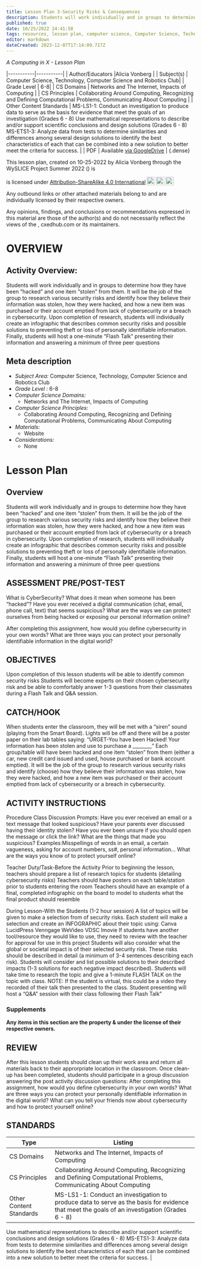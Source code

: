 ```yaml
---
title: Lesson Plan 3-Security Risks & Consequences
description: Students will work individually and in groups to determine how they have been “hacked” and one item “stolen” from them. It will be the job of the group to research various security risks and identify how they believe their information was stolen, how they were hacked, and how a new item was purchased or their account emptied from lack of cybersecurity or a breach in cybersecurity. Upon completion of research, students will individually create an infographic that describes common security risks and possible solutions to preventing theft or loss of personally identifiable information. Finally, students will host a one-minute “Flash Talk” presenting their information and answering a minimum of three peer questions
published: true
date: 10/25/2022 14:41:58
tags: resources, lesson plan, computer science, Computer Science, Technology, Computer Science and Robotics Club 
editor: markdown
dateCreated: 2023-12-07T17:14:09.717Z
---
```

*A Computing in X - Lesson Plan*

|-----------|-----------|
| Author/Educators |Alicia Vonberg |
| Subject(s) | Computer Science, Technology, Computer Science and Robotics Club|
| Grade Level | 6-8|
| CS Domains | Networks and The Internet, Impacts of Computing |
| CS Principles | Collaborating Around Computing, Recognizing and Defining Computational Problems, Communicating About Computing |
| Other Content Standards | MS-LS1-1: Conduct an investigation to produce data to serve as the basis for evidence that meet the goals of an investigation (Grades 6 - 8)
Use mathematical representations to describe and/or support scientific conclusions and design solutions (Grades 6 - 8)
MS-ETS1-3: Analyze data from tests to determine similarities and differences among several design solutions to identify the best characteristics of each that can be combined into a new solution to better meet the criteria for success. | 
| PDF | Available [via GoogleDrive]() |
{.dense}






This lesson plan, created on 10-25-2022 by Alicia Vonberg through the  WySLICE Project Summer 2022 () is  <p xmlns:cc="http://creativecommons.org/ns#" >  is licensed under <a href="http://creativecommons.org/licenses/by-sa/4.0/?ref=chooser-v1" target="_blank" rel="license noopener noreferrer" style="display:inline-block;">Attribution-ShareAlike 4.0 International<img style="height:22px!important;margin-left:3px;vertical-align:text-bottom;" src="https://mirrors.creativecommons.org/presskit/icons/cc.svg?ref=chooser-v1"><img style="height:22px!important;margin-left:3px;vertical-align:text-bottom;" src="https://mirrors.creativecommons.org/presskit/icons/by.svg?ref=chooser-v1"><img style="height:22px!important;margin-left:3px;vertical-align:text-bottom;" src="https://mirrors.creativecommons.org/presskit/icons/sa.svg?ref=chooser-v1"></a></p>


Any outbound links or other attached materials belong to and are individually licensed by their respective owners. 


Any opinions, findings, and conclusions or recommendations expressed in this material are those of the author(s) and do not necessarily reflect the views of the , cxedhub.com or its maintainers.


# OVERVIEW
## Activity Overview:  
Students will work individually and in groups to determine how they have been “hacked” and one item “stolen” from them. It will be the job of the group to research various security risks and identify how they believe their information was stolen, how they were hacked, and how a new item was purchased or their account emptied from lack of cybersecurity or a breach in cybersecurity. Upon completion of research, students will individually create an infographic that describes common security risks and possible solutions to preventing theft or loss of personally identifiable information. Finally, students will host a one-minute “Flash Talk” presenting their information and answering a minimum of three peer questions
## Meta description
+ *Subject Area:* Computer Science, Technology, Computer Science and Robotics Club 
+ *Grade Level :* 6-8 
+ *Computer Science Domains:*
   + Networks and The Internet, Impacts of Computing
+ *Computer Science Principles:*
   + Collaborating Around Computing, Recognizing and Defining Computational Problems, Communicating About Computing
+ *Materials:* 
   + Website
+ *Considerations:*
   + None


# Lesson Plan
## Overview
Students will work individually and in groups to determine how they have been “hacked” and one item “stolen” from them. It will be the job of the group to research various security risks and identify how they believe their information was stolen, how they were hacked, and how a new item was purchased or their account emptied from lack of cybersecurity or a breach in cybersecurity. Upon completion of research, students will individually create an infographic that describes common security risks and possible solutions to preventing theft or loss of personally identifiable information. Finally, students will host a one-minute “Flash Talk” presenting their information and answering a minimum of three peer questions
## ASSESSMENT PRE/POST-TEST
What is CyberSecurity?
What does it mean when someone has been “hacked”?
Have you ever received a digital communication (chat, email, phone call, text) that seems suspicious?
What are the ways we can protect ourselves from being hacked or exposing our personal information online?


After completing this assignment, how would you define cybersecurity in your own words?
What are three ways you can protect your personally identifiable information in the digital world?
## OBJECTIVES
Upon completion of this lesson students will be able to identify common security risks
Students will become experts on their chosen cybersecurity risk and be able to comfortably answer 1-3 questions from their classmates during a Flash Talk and Q&A session.


## CATCH/HOOK
When students enter the classroom, they will be met with a “siren” sound (playing from the Smart Board). Lights will be off and there will be a poster paper on their lab tables saying: “URGET-You have been Hacked! Your information has been stolen and use to purchase a ________”
Each group/table will have been hacked and one item “stolen” from them (either a car, new credit card issued and used, house purchased or bank account emptied). It will be the job of the group to research various security risks and identify (choose) how they believe their information was stolen, how they were hacked, and how a new item was purchased or their account emptied from lack of cybersecurity or a breach in cybersecurity.


## ACTIVITY INSTRUCTIONS
Procedure
Class Discussion Prompts:
Have you ever received an email or a text message that looked suspicious? 
Have your parents ever discussed having their identity stolen?
Have you ever been unsure if you should open the message or click the link? 
What are the things that made you suspicious? 
Examples:Misspellings of words in an email, a certain vagueness, asking for account numbers, ss#, personal information…
What are the ways you know of to protect yourself online?


Teacher Duty/Task-Before the Activity
Prior to beginning the lesson, teachers should prepare a list of research topics for students (detailing cybersecurity risks)
Teachers should have posters on each table/station prior to students entering the room
Teachers should have an example of a final, completed infographic on the board to model to students what the final product should resemble


During Lesson-With the Students (1-2 hour session)
A list of topics will be given to make a selection from of security risks. 
Each student will make a selection and create an INFOGRAPHIC about their topic using:
Canva
LucidPress
Venngage
WeVideo
 VDSC
Imovie
If students have another tool/resource they would like to use, they need to review with the teacher for approval for use in this project
Students  will also consider what the global or societal impact is of their selected security risk. These risks should be described in detail (a minimum of 3-4 sentences describing each risk).
Students will consider and list possible solutions to their described impacts (1-3 solutions for each negative impact described).
Students will take time to research the topic and give a 1-minute FLASH TALK on the topic with class.
NOTE: If the student is virtual, this could be a video they recorded of their talk then presented to the class.
Student presenting will host a “Q&A” session with their class following their Flash Talk”


### Supplements
**Any items in this section are the property & under the license of their respective owners.**






## REVIEW
After this lesson students should clean up their work area and return all materials back to their approrpriate location in the classroom.
Once clean-up has been completed, students should participate in a group discussion answering the post activity discussion questions:
After completing this assignment, how would you define cybersecurity in your own words?
What are three ways you can protect your personally identifiable information in the digital world?
What can you tell your friends now about cybersecurity and how to protect yourself online?
## STANDARDS        
| Type | Listing | 
|-----------|-----------|
| CS Domains  | Networks and The Internet, Impacts of Computing|
| CS Principles   | Collaborating Around Computing, Recognizing and Defining Computational Problems, Communicating About Computing|
| Other Content Standards | MS-LS1-1: Conduct an investigation to produce data to serve as the basis for evidence that meet the goals of an investigation (Grades 6 - 8)
Use mathematical representations to describe and/or support scientific conclusions and design solutions (Grades 6 - 8)
MS-ETS1-3: Analyze data from tests to determine similarities and differences among several design solutions to identify the best characteristics of each that can be combined into a new solution to better meet the criteria for success.  |